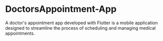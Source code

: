 # DoctorsAppointment-App
A doctor's appointment app developed with Flutter is a mobile application designed to streamline the process of scheduling and managing medical appointments.
